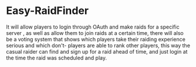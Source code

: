 # Easy-RaidFinder

It will allow players to login through OAuth and make raids for a 
specific server , as well as allow them to join raids at a certain time, 
there will also be a voting system that shows which players take their raiding 
experience serious and which don't- players are able to rank other players, 
this way the casual raider can find and sign up for a raid ahead of time, 
and just login at the time the raid was scheduled and play.
